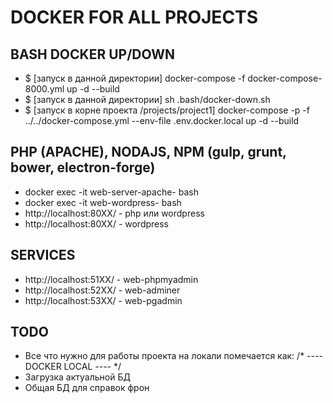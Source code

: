 # DOCKER FOR ALL PROJECTS

## BASH DOCKER UP/DOWN
- $ [запуск в данной директории] docker-compose -f docker-compose-8000.yml up -d --build
- $ [запуск в данной директории] sh .bash/docker-down.sh
- $ [запуск в корне проекта /projects/project1] docker-compose -p <PROJECT FOLDER NAME> -f ../../docker-compose.yml --env-file .env.docker.local up -d --build

## PHP (APACHE), NODAJS, NPM (gulp, grunt, bower, electron-forge)
- docker exec -it web-server-apache-<PROJECT-NAME> bash
- docker exec -it web-wordpress-<PROJECT-NAME> bash
- http://localhost:80XX/ - php или wordpress
- http://localhost:80XX/ - wordpress

## SERVICES
- http://localhost:51XX/ - web-phpmyadmin
- http://localhost:52XX/ - web-adminer
- http://localhost:53XX/ - web-pgadmin

## TODO
- Все что нужно для работы проекта на локали помечается как: /* ---- DOCKER LOCAL ---- */
- Загрузка актуальной БД
- Общая БД для справок фрон